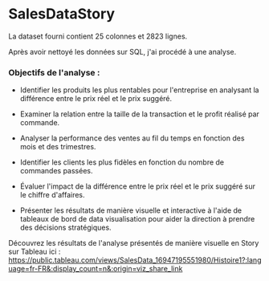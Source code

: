 # SalesDataStory

La dataset fourni contient 25 colonnes et 2823 lignes. 

Après avoir nettoyé les données sur SQL, j'ai procédé à une analyse.


### Objectifs de l'analyse :

- Identifier les produits les plus rentables pour l'entreprise en analysant la différence entre le prix réel et le prix suggéré.

- Examiner la relation entre la taille de la transaction et le profit réalisé par commande.

- Analyser la performance des ventes au fil du temps en fonction des mois et des trimestres.

- Identifier les clients les plus fidèles en fonction du nombre de commandes passées.

- Évaluer l'impact de la différence entre le prix réel et le prix suggéré sur le chiffre d'affaires.

- Présenter les résultats de manière visuelle et interactive à l'aide de tableaux de bord de data visualisation pour aider la direction à prendre des décisions stratégiques.


Découvrez les résultats de l'analyse présentés de manière visuelle en Story sur Tableau ici : https://public.tableau.com/views/SalesData_16947195551980/Histoire1?:language=fr-FR&:display_count=n&:origin=viz_share_link

